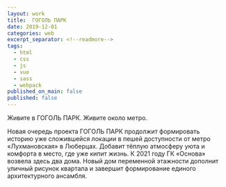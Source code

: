 ```yaml
---
layout: work
title:  ГОГОЛЬ ПАРК
date: 2019-12-01
categories: web
excerpt_separator: <!--readmore-->
tags:
  - html
  - css
  - js
  - vue
  - sass
  - webpack
published_on_main: false
published: false
---
```

Живите в ГОГОЛЬ ПАРК. Живите около метро. 

Новая очередь проекта ГОГОЛЬ ПАРК продолжит формировать историю уже сложившейся локации в пешей доступности от метро «‎Лухмановская» в Люберцах. Добавит тёплую атмосферу уюта и комфорта в место, где уже кипит жизнь. К 2021 году ГК «Основа» возвела здесь два дома. Новый дом переменной этажности дополнит уличный рисунок квартала и завершит формирование единого архитектурного ансамбля. 